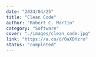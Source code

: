 ```yaml
---
date: "2024/04/25"
title: "Clean Code"
author: "Robert C. Martin"
category: "Software"
cover: "./images/clean_code.jpg"
link: "https://a.co/d/0aXDYzro"
status: "completed"
---
```

